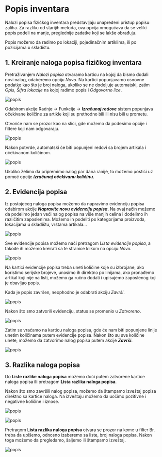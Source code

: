 # Popis inventara

Nalozi popisa fizičkog inventara predstavljaju unapređeni pristup popisu zaliha. Za razliku od starijih metoda, ova opcija omogućava da se veliki popis podeli na manje, preglednije zadatke koji se lakše obrađuju.

Popis možemo da radimo po lokaciji, pojedinačnim artiklima, ili po pozicijama u skladištu.

## **1. Kreiranje naloga popisa fizičkog inventara**

Pretraživanjem *Nalozi popisa* otvaramo karticu na kojoj da bismo dodali novi nalog, odaberemo opciju *Novo*. Na kartici popunjavamo osnovne podatke kao što je broj naloga, ukoliko se ne dodeljuje automatski, zatim *Opis*, *Šifra lokacije* na kojoj radimo popis i *Odgovorno lice*.

![popis](../../assets/Popis/popis1.png)

Odabirom akcije Radnje -> Funkcije -> ***Izračunaj redove*** sistem popunjava očekivane količine za artikle koji su prethodno bili ili nisu bili u prometu.

Otvoriće nam se prozor kao na slici, gde možemo da podesimo opcije i filtere koji nam odgovaraju.

![popis](../../assets/Popis/popis2.png)

Nakon potvrde, automatski će biti popunjeni redovi sa brojem artikala i očekivanom količinom.

![popis](../../assets/Popis/popis3.png)

Ukoliko želimo da pripremimo nalog par dana ranije, to možemo postići uz pomoć opcije ***Izračunaj očekivanu količinu***.

## **2. Evidencija popisa**

Iz postojećeg naloga popisa možemo da napravimo evidenciju popisa odabirom akcije ***Napravite novu evidenciju popisa***. Na ovaj način možemo da podelimo jedan veći nalog popisa na više manjih celina i dodelimo ih različitim zaposlenima. Možemo ih podeliti po kategorijama proizvoda, lokacijama u skladištu, vrstama artikala...

![popis](../../assets/Popis/popis4.png)

Sve evidencije popisa možemo naći pretragom *Lista evidencije popisa*, a takođe ih možemo kreirati sa te stranice klikom na opciju *Novo*.

![popis](../../assets/Popis/popis5.png)


Na kartici evidencije popisa treba uneti količine koje su izbrojane, ako koristimo serijske brojeve, unosimo ih direktno po linijama, ako pronađemo artikal koji nije na listi, možemo ga ručno dodati i upisujemo zaposlenog koji je obavljao popis.

Kada je popis završen, neophodno je odabrati akciju *Završi*.

![popis](../../assets/Popis/popis6.png)

Nakon što smo zatvorili evidenciju, status se promenio u *Zatvoreno*.

![popis](../../assets/Popis/popis7.png)

Zatim se vraćamo na karticu naloga popisa, gde će nam biti popunjene linije unetim količinama putem evidencije popisa. Nakon što su sve količine unete, možemo da zatvorimo nalog popisa putem akcije ***Završi***.

![popis](../../assets/Popis/popis8.png)

## **3. Razlika naloga popisa**

Do **Liste razlike naloga popisa** možemo doći putem zatvorene kartice naloga popisa ili pretragom **Lista razlika naloga popisa**.

Nakon što smo završili nalog popisa, možemo da štampamo izveštaj popisa direktno sa kartice naloga. Na izveštaju možemo da uočimo pozitivne i negativne količine i iznose.

![popis](../../assets/Popis/popis9.png)

![popis](assets/Popis/popis10.png)

Pretragom **Lista razlika naloga popisa** otvara se prozor na kome u filter Br. treba da upišemo, odnosno izaberemo sa liste, broj naloga popisa. Nakon toga možemo da pregledamo, šaljemo ili štampamo izveštaj.

![popis](assets/Popis/popis11.png)
